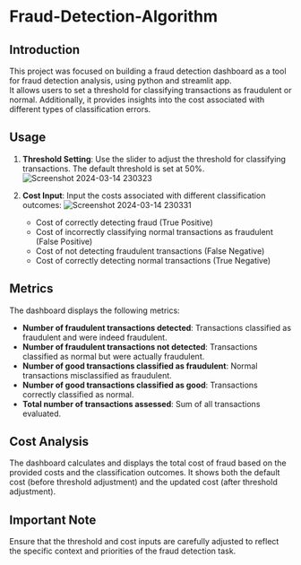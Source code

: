 # Fraud-Detection-Algorithm

## Introduction
This project was focused on building a fraud detection dashboard  as a tool for fraud detection analysis, using python and streamlit app.  
It allows users to set a threshold for classifying transactions as fraudulent or normal. Additionally, it provides insights into the cost associated with different types of classification errors.

## Usage
1. **Threshold Setting**: Use the slider to adjust the threshold for classifying transactions. The default threshold is set at 50%.![Screenshot 2024-03-14 230323](https://github.com/gsr876/Fraud-Detection-Algorithm/assets/147017277/4d8adc2a-2e60-424f-a859-a495d8131564)

2. **Cost Input**: Input the costs associated with different classification outcomes: ![Screenshot 2024-03-14 230331](https://github.com/gsr876/Fraud-Detection-Algorithm/assets/147017277/45b1eef3-6585-4b06-b3df-5673f27a5a5e)

   - Cost of correctly detecting fraud (True Positive)
   - Cost of incorrectly classifying normal transactions as fraudulent (False Positive)
   - Cost of not detecting fraudulent transactions (False Negative)
   - Cost of correctly detecting normal transactions (True Negative)

## Metrics
The dashboard displays the following metrics:
- **Number of fraudulent transactions detected**: Transactions classified as fraudulent and were indeed fraudulent.
- **Number of fraudulent transactions not detected**: Transactions classified as normal but were actually fraudulent.
- **Number of good transactions classified as fraudulent**: Normal transactions misclassified as fraudulent.
- **Number of good transactions classified as good**: Transactions correctly classified as normal.
- **Total number of transactions assessed**: Sum of all transactions evaluated.

## Cost Analysis
The dashboard calculates and displays the total cost of fraud based on the provided costs and the classification outcomes. It shows both the default cost (before threshold adjustment) and the updated cost (after threshold adjustment).

## Important Note
Ensure that the threshold and cost inputs are carefully adjusted to reflect the specific context and priorities of the fraud detection task.

